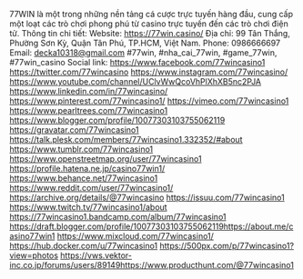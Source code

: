 77WIN là một trong những nền tảng cá cược trực tuyến hàng đầu, cung cấp một loạt các trò chơi phong phú từ casino trực tuyến đến các trò chơi điện tử.
Thông tin chi tiết:
Website: https://77win.casino/
Địa chỉ: 99 Tân Thắng, Phường Sơn Kỳ, Quận Tân Phú, TP.HCM, Việt Nam.
Phone: 0986666697
Email: decka10318@gmail.com
#77win, #nha_cai_77win, #game_77win, #77win_casino
Social link:
https://www.facebook.com/77wincasino1
https://twitter.com/77wincasino
https://www.instagram.com/77wincasino/
https://www.youtube.com/channel/UClvWwQcoVhPlXhXB5nc2PJA
https://www.linkedin.com/in/77wincasino/
https://www.pinterest.com/77wincasino1/
https://vimeo.com/77wincasino1
https://www.pearltrees.com/77wincasino1
https://www.blogger.com/profile/10077303103755062119
https://gravatar.com/77wincasino1
https://talk.plesk.com/members/77wincasino1.332352/#about
https://www.tumblr.com/77wincasino1
https://www.openstreetmap.org/user/77wincasino1
https://profile.hatena.ne.jp/casino77win1/
https://www.behance.net/77wincasino1
https://www.reddit.com/user/77wincasino1/
https://archive.org/details/@77wincasino
https://issuu.com/77wincasino1
https://www.twitch.tv/77wincasino1/about
https://77wincasino1.bandcamp.com/album/77wincasino1
https://draft.blogger.com/profile/10077303103755062119https://about.me/casino77win1
https://www.mixcloud.com/77wincasino1/
https://hub.docker.com/u/77wincasino1
https://500px.com/p/77wincasino1?view=photos
https://vws.vektor-inc.co.jp/forums/users/89149https://www.producthunt.com/@77wincasino1






